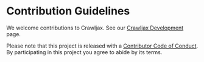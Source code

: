 # Contribution Guidelines

We welcome contributions to Crawljax. See our [Crawljax Development](https://github.com/crawljax/crawljax/wiki/Crawljax-Development) page.

Please note that this project is released with a [Contributor Code of Conduct](CODE_OF_CONDUCT.md). By participating in this project you agree to abide by its terms.

